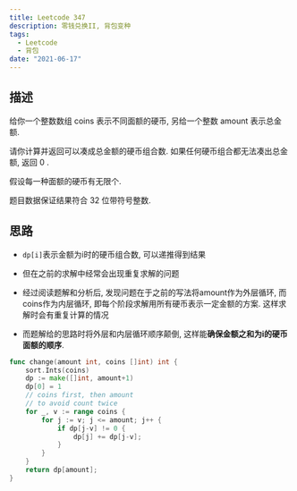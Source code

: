 ```yaml
---
title: Leetcode 347
description: 零钱兑换II, 背包变种
tags:
  - Leetcode
  - 背包
date: "2021-06-17"
---
```


## 描述
给你一个整数数组 coins 表示不同面额的硬币, 另给一个整数 amount 表示总金额. 

请你计算并返回可以凑成总金额的硬币组合数. 如果任何硬币组合都无法凑出总金额, 返回 0 . 

假设每一种面额的硬币有无限个.  

题目数据保证结果符合 32 位带符号整数. 

## 思路
* `dp[i]`表示金额为i时的硬币组合数, 可以递推得到结果

* 但在之前的求解中经常会出现重复求解的问题

* 经过阅读题解和分析后, 发现问题在于之前的写法将amount作为外层循环, 而coins作为内层循环, 即每个阶段求解用所有硬币表示一定金额的方案. 这样求解时会有重复计算的情况

* 而题解给的思路时将外层和内层循环顺序颠倒, 这样能**确保金额之和为i的硬币面额的顺序**.

```go
func change(amount int, coins []int) int {
    sort.Ints(coins)
    dp := make([]int, amount+1)
    dp[0] = 1
    // coins first, then amount
    // to avoid count twice
    for _, v := range coins {
        for j := v; j <= amount; j++ {
            if dp[j-v] != 0 {
                dp[j] += dp[j-v];
            }
        }
    }
    return dp[amount];
}
```
